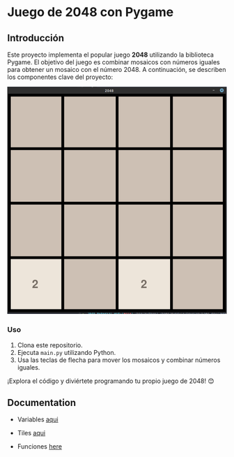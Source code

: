 # Juego de 2048 con Pygame

## Introducción

Este proyecto implementa el popular juego **2048** utilizando la biblioteca Pygame. El objetivo del juego es combinar mosaicos con números iguales para obtener un mosaico con el número 2048. A continuación, se describen los componentes clave del proyecto:

![screenshot](preview.png)

### Uso

1. Clona este repositorio.
2. Ejecuta `main.py` utilizando Python.
3. Usa las teclas de flecha para mover los mosaicos y combinar números iguales.

¡Explora el código y diviértete programando tu propio juego de 2048! 😊

## Documentation
- Variables [aqui](variables.md)

- Tiles [aqui](tile.md)

- Funciones [here](funciones.md)
